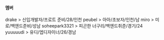 
#### 멤버
drake > 신입개발자/프로트 준비/28/인천
peubel > 아아/초보자/인천/남
miro > 미로/백앤드준비/성남
soheepark3321 > 피곤한 너구리/백엔드취준/경기/24
yuuuuudi > 유디/엡디자이너/26/경남
